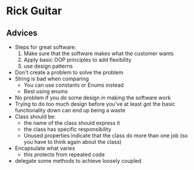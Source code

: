 # Rick Guitar

## Advices
   - Steps for great software:
     1. Make sure that the software makes what the customer wants
     2. Apply basic OOP principles to add flexibility
     3. use design patterns
   - Don't create a problem to solve the problem
   - String is bad when comparing
     - You can use constants or Enums instead
     - Best using enums
   - No problem if you do some design in making the software work
   - Trying to do too much design before you’ve at least got the basic functionality down can end up being a waste
   - Class should be:
     - the name of the class should express it
     - the class has specific responsibility
     - Unused properties indicate that the class do more than one job (so you have to think again about the class)
   - Encapsulate what varies
     - this protects from repeated code
   - delegate some methods to achieve loosely coupled
